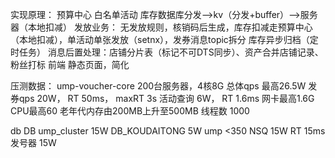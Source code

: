 实现原理：
预算中心
    白名单活动
    库存数据库分发——>kv（分发+buffer）——>服务器（本地扣减）
发放业务：
    无发放规则，核销码后生成，库存扣减走预算中心（本地扣减），单活动单张发放（setnx），发券消息topic拆分
    库存异步归档（定时任务）
    消息后置处理：店铺分片表（标记不可DTS同步）、资产合并店铺记录、粉丝打标
前端
    静态页面，简化
    


压测数据：
ump-voucher-core 200台服务器，4核8G
	总体qps 最高26.5W
	发券qps 20W， RT 50ms， maxRT 3s
	活动查询 6W， RT 1.6ms
	网卡最高1.6G
	CPU最高60 
	老年代内存由200MB上升至500MB
	线程数 1000

db
	DB ump_cluster 15W
	DB_KOUDAITONG 5W
	ump <350
NSQ 15W RT 15ms
发号器 15W